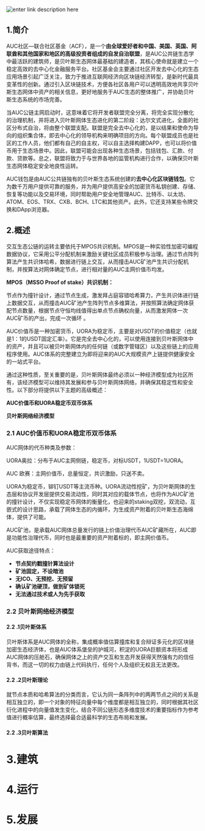 ![enter link description here](https://github.com/AUC-IO/AUC--publicity/blob/main/osasion.png)

## 1.简介

AUC社区—联合社区基金（ACF），是一个**由全球爱好者和中国、美国、英国、阿联酋和其他国家和地区的高级投资者组成的自发自治联盟**，是AUC公共链生态学中最活跃的建筑师，是贝叶斯生态网体最基础的建造者，其核心使命就是建立一个稳定高效的去中心化金融服务平台。社区基金会主要通过社区开发去中心化的生态应用场景引起广泛关注，致力于推进互联网经济向区块链经济转型，是新时代最具变革性的创新。通过引入区块链技术，方便各社区各用户可以透明高效地共享贝叶斯生态网体中资产的相关信息，更好地服务于AUC生态的整体推广，并协助贝叶斯生态系统的市场完善。

当AUC公链主网启动时，这意味着它将开发者联盟完全分离，将完全实现分散化的治理机制，并将进入贝叶斯网体生态进化的第二阶段：达尔文式进化，全面的社区分布式自治，将由整个联盟支配。联盟是完全去中心化的，是以结果和使命为导向的组织集合体，即去中心化的领导机构来明确项目的方向。每个联盟成员也是社区的工作人员，他们都有自己的自主权，可以自主选择构建DAPP，也可以将价值币用于生态场景中。因此，联盟可能会出现各种生态场景，包括钱包、汇款、付款、贷款等。总之，联盟将致力于与世界各地的监管机构进行合作，以确保贝叶斯生态网体稳定安全地良性运转。

AUC钱包是由AUC公共链独有的贝叶斯生态系统创建的**去中心化区块链钱包**。它为数千万用户提供可靠的服务，并为用户提供高安全的加密货币私钥创建、存储、恢复等功能以及交易环境，同时帮助用户安全地管理AUC、比特币、以太坊、ATOM、EOS、TRX、CXB、BCH、LTC和其他资产。此外，它还支持某些令牌交换和DApp浏览器。

##  2.概述

交互生态公链的运转主要依托于MPOS共识机制。MPOS是一种实验性加密可编程数据协议，它采用公平分配机制来激励关键社区成员积极参与治理。通过节点阵列算法产生共识体哈希，数据进行链上交互，从而撞击AUC矿池产生共识分配机制，并按算法对网体确定节点，进行相对量的AUC主网价值币均发。

**MPOS（MSSO Proof of stake）共识机制：**

节点作为撞针设计，通过节点生成，激发拜占庭容错哈希算力，产生共识体进行链上数据交互，从而撞击AUC矿池产生阵列节点多维算法，并按照算法确定网体获配节点数量，根据节点守恒均线值得出单点节点确权向量，从而激发网体一次AUC矿币的产出，完成一次循环 。

AUC价值币是一种加密货币，UORA为稳定币，主要是对USDT的价值稳定（也就是1：1的USDT固定汇率）。它是完全去中心化的，可以使用连接到贝叶斯网体中的资产，并且可以被贝叶斯网体内的任何链（或数字管辖区）以及这些链上的应用程序使用。AUC体系的完整建立为即将迎来的AUC大规模资产上链提供健康安全的一站式平台。

通过这种性质，至关重要的是，贝叶斯网体最终必须以一种经济模型成为社区所有，该经济模型可以维持其发展和参与贝叶斯网体网络，并确保其稳定性和安全性。以下部分将提供以下主题的高级概述：

**AUC价值币和UORA稳定币双币体系**

**贝叶斯网络经济模型**

### **2.1** **AUC价值币和UORA稳定币双币体系**

AUC网体的代币种类及参数：

UORA奥拉：分布于AUC主网侧链，稳定币，对标USDT，1USDT=1UORA。

AUC 欧赛：主网价值币，总量恒定，共识激励，只送不卖。

UORA为稳定币，铆钉USDT等主流币种。UORA流动性挖矿，为贝叶斯网体的生态层和协议开发层提供交易流动性，同时其对应的载体节点，也将作为AUC矿池的撞针设计，不仅实现稳定币网体的衡量化，也迎来的staking双挖，双流动，互嵌式的设计思路，承载了网体生态的内循环，为生成资产附着的贝叶斯生态海绵体，提供了可能。

AUC矿池，是承载AUC网体总量发行的链上价值治理代币AUC矿藏所在，AUC即是功能性治理代币，同时也是最重要的资产附着标的，即主网价值币。

AUC获取途径特点：

- **节点契约戳撞针算法设计**
- **矿池固定，不设暗池**
- **无ICO、无预挖、无预留**
- **确认矿池硬顶，做到矿体锁死**
- **无法通过技术或人为先手获取**

### 2.2 **贝叶斯网络经济模型**

#### 2.2 .1**贝叶斯体系**

贝叶斯体系是AUC网体的全称，集成概率值估算撞库和复合辩证多元化的区块链加密生态经济体，也是AUC体系堡垒的护城河，积淀的UORA巨额资本将形成AUC网体的压舱石，确保网体之上的资产交互和生态开发获得天然强有力的信任背书，而这一切的权力由链上代码执行，任何个人及组织无权且无法更改。

#### 2.2 .2**贝叶斯理论**

就节点本质和哈希算法的分类而言，它认为同一条阵列中的两两节点之间的关系是相互独立的，即一个对象的特征向量中每个维度都是相互独立的，同时根据其社区衍化进程中的向量值发生变化，结合不同公链形态多维度技术的重要指标作为参考值进行概率估算，最终选择最合适最科学的生态布局和发展。

#### 2.2 .3**贝叶斯算法**

# 3.建筑
# 4.运行
# 5.发展
